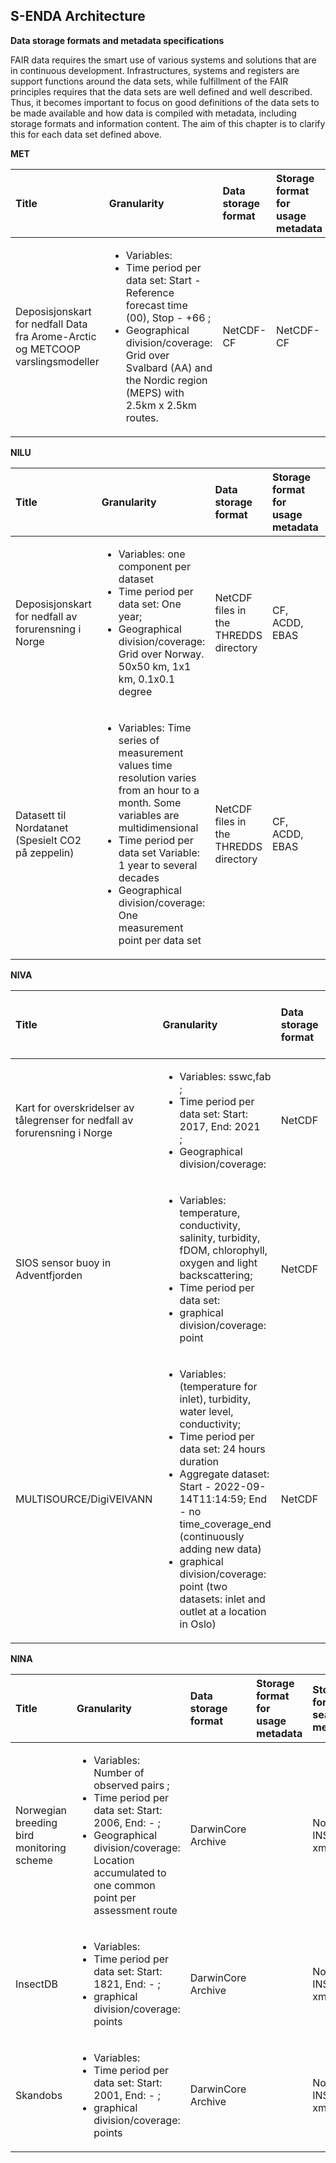 ## S-ENDA Architecture

**Data storage formats and metadata specifications** 

FAIR data requires the smart use of various systems and solutions that are in continuous development. Infrastructures, systems and registers are support functions around the data sets, while fulfillment of the FAIR principles requires that the data sets are well defined and well described. Thus, it becomes important to focus on good definitions of the data sets to be made available and how data is compiled with metadata, including storage formats and information content. The aim of this chapter is to clarify this for each data set defined above.

**MET**

|Title|Granularity|Data storage format|Storage format for usage metadata|Storage format for search metadata|Storage format for provenance metadata|Visualization service|Access service|Search service|
|:----|:----|:----|:----|:----|:----|:----|:----|:----|
|Deposisjonskart for nedfall Data fra Arome-Arctic og METCOOP varslingsmodeller|<ul><li>Variables: <li>Time period per data set: Start -  Reference forecast time (00), Stop - +66 ;  <li>Geographical division/coverage: Grid over Svalbard (AA) and the Nordic region (MEPS) with 2.5km x 2.5km routes.| NetCDF-CF| NetCDF-CF | XML | XML(?) | OGC WMS |thredds.met.no| |


**NILU**

|Title|Granularity|Data storage format|Storage format for usage metadata|Storage format for search metadata|Storage format for provenance metadata|Visualization service|Access service|Search service|
|:----|:----|:----|:----|:----|:----|:----|:----|:----|
|Deposisjonskart for nedfall av forurensning i Norge|<ul><li>Variables: one component per dataset <li>Time period per data set: One year;  <li>Geographical division/coverage: Grid over Norway. 50x50 km, 1x1 km, 0.1x0.1 degree|NetCDF files in the THREDDS directory|CF, ACDD, EBAS|ISO19115 (OAI-PMH service)| |WMS|NetCDF file download, OPeNDAP and WM|OAI-PMH at NILU, OGC CSW and human web search interface at adc.met.no|
|Datasett til Nordatanet (Spesielt CO2 på zeppelin)|<ul><li>Variables: Time series of measurement values  time resolution varies from an hour to a month. Some variables are multidimensional <li>Time period per data set Variable: 1 year to several decades <li>Geographical division/coverage: One measurement point per data set |NetCDF files in the THREDDS directory|CF, ACDD, EBAS|ISO19115 (OAI-PMH service)| | |NetCDF file download and OPeNDAP (https://thredds.nilu.no/thredds/catalog/ebas/catalog.html)|OAI-PMH at NILU (https://ebas-oai-pmh.nilu.no/oai/) , OGC CSW and human web search interface at adc.met.no|

**NIVA**

|Title|Granularity|Data storage format|Storage format for usage metadata|Storage format for search metadata|Storage format for provenance metadata|Visualization service|Access service|Search service|
|:----|:----|:----|:----|:----|:----|:----|:----|:----|
|Kart for overskridelser av tålegrenser for nedfall av forurensning i Norge| <ul><li>Variables: sswc,fab ; <li>Time period per data set: Start: 2017, End: 2021 ;  <li>Geographical division/coverage: |NetCDF|CF-NETCDF|ACDD| | |https://thredds.t.niva.no/thredds/catalog/subcatalogs/exceedance-limits.html(test)| adc.met.no
|SIOS sensor buoy in Adventfjorden|<ul><li>Variables: temperature, conductivity, salinity, turbidity, fDOM, chlorophyll, oxygen and light backscattering; <li> Time period per data set: <li>graphical division/coverage: point|NetCDF|CF-NETCDF|ACDD xml/NetCDF| | |thredds.t.niva.no|Machine search service: ogc csw through adc.met.no |; Human search service: adc.met.no
|MULTISOURCE/DigiVEIVANN|<ul><li>Variables:(temperature for inlet), turbidity, water level, conductivity; <li> Time period per data set: 24 hours duration <li> Aggregate dataset: Start - 2022-09-14T11:14:59; End - no time_coverage_end (continuously adding new data)<li>graphical division/coverage: point (two datasets: inlet and outlet at a location in Oslo)|NetCDF|CF-NETCDF|ACDD xml/NetCDF| | |thredds.t.niva.no|Machine search service: ogc csw through adc.met.no, Human search service: adc.met.no|

**NINA**

|Title|Granularity|Data storage format|Storage format for usage metadata|Storage format for search metadata|Storage format for provenance metadata|Visualization service|Access service|Search service|Landing page|
|:----|:----|:----|:----|:----|:----|:----|:----|:----|:----|
|Norwegian breeding bird monitoring scheme| <ul><li>Variables: Number of observed pairs ; <li>Time period per data set: Start: 2006, End: - ;  <li>Geographical division/coverage: Location accumulated to one common point per assessment route |DarwinCore Archive||Norwegian INSPIRE xml| | |https://ipt.nina.no/| 
|InsectDB|<ul><li>Variables: <li> Time period per data set: Start: 1821, End: - ;  <li>graphical division/coverage: points|DarwinCore Archive||Norwegian INSPIRE xml| | | [NINA insect database](https://ipt.nina.no/)| [https://ipt.nina.no/resource?r=insectdb](https://ipt.nina.no/resource?r=insectdb) |
|Skandobs|<ul><li>Variables: <li> Time period per data set: Start: 2001, End: - ;  <li>graphical division/coverage: points|DarwinCore Archive||Norwegian INSPIRE xml| OGC CSW | | ||

